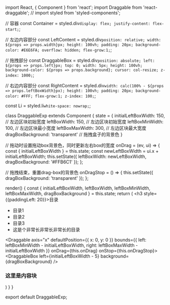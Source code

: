 import React, { Component } from 'react';
import Draggable from 'react-draggable';
// import styled from 'styled-components';

// 容器
const Container = styled.div`
  display: flex;
  justify-content: flex-start;
`;

// 左边内容部分
const LeftContent = styled.div`
  position: relative;
  width: ${props => props.width}px;
  height: 100vh;
  padding: 20px;
  background-color: #E6E6FA;
  overflow: hidden;
  flex-grow:1;
`;

// 拖拽部分
const DraggableBox = styled.div`
  position: absolute;
  left: ${props => props.left}px;
  top: 0;
  width: 5px;
  height: 100vh;
  background-color: ${props => props.background};
  cursor: col-resize;
  z-index: 1000;
`;

// 右边内容部分
const RightContent = styled.div`
  width: calc(100% - ${props => props.leftBoxWidth}px);
  height: 100vh;
  padding: 20px;
  background-color: #FFF;
  flex-grow:1;
  z-index: 100;
`;

const Li = styled.li`
  white-space: nowrap;
`;

class DraggableExp extends Component {
  state = {
    initialLeftBoxWidth: 150, // 左边区块初始宽度
    leftBoxWidth: 150, // 左边区块初始宽度
    leftBoxMinWidth: 100, // 左边区块最小宽度
    leftBoxMaxWidth: 300, // 左边区块最大宽度
    dragBoxBackground: 'transparent' // 拖拽盒子的背景色
  }

  // 拖动时设置拖动box背景色，同时更新左右box的宽度
  onDrag = (ev, ui) => {
    const { initialLeftBoxWidth } = this.state;
    const newLeftBoxWidth = ui.x + initialLeftBoxWidth;
    this.setState({
      leftBoxWidth: newLeftBoxWidth,
      dragBoxBackground: '#FFB6C1'
    });
  };

  // 拖拽结束，重置drag-box的背景色
  onDragStop = () => {
    this.setState({
      dragBoxBackground: 'transparent'
    });
  };

  render() {
    const { initialLeftBoxWidth, 
            leftBoxWidth, 
            leftBoxMinWidth, 
            leftBoxMaxWidth, 
            dragBoxBackground } = this.state;
    return (
      <Container>
        <LeftContent width={leftBoxWidth}>
          <h3 style={{paddingLeft: 20}}>目录</h3>
          <ul>
            <Li>目录1</Li>
            <Li>目录2</Li>
            <Li>目录3</Li>
            <Li>这是个非常长非常长非常长的目录</Li>
          </ul>
          <Draggable 
            axis="x"
            defaultPosition={{ x: 0, y: 0 }}
            bounds={{ left: leftBoxMinWidth - initialLeftBoxWidth, right: leftBoxMaxWidth - initialLeftBoxWidth }}
            onDrag={this.onDrag}
            onStop={this.onDragStop}>
            <DraggableBox
              left={initialLeftBoxWidth - 5} 
              background={dragBoxBackground} />
          </Draggable>
        </LeftContent>
        <RightContent leftBoxWidth={leftBoxWidth}>
          <h3>这里是内容块</h3>
        </RightContent>
      </Container>
    )
  }
}

export default DraggableExp;